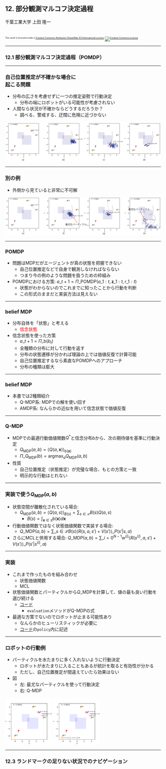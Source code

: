 ## 12. 部分観測マルコフ決定過程

千葉工業大学 上田 隆一

<br />

<p style="font-size:50%">
This work is licensed under a <a rel="license" href="http://creativecommons.org/licenses/by-sa/4.0/">Creative Commons Attribution-ShareAlike 4.0 International License</a>.
<a rel="license" href="http://creativecommons.org/licenses/by-sa/4.0/">
<img alt="Creative Commons License" style="border-width:0" src="https://i.creativecommons.org/l/by-sa/4.0/88x31.png" /></a>
</p>

---

### 12.1 部分観測マルコフ決定過程（POMDP）

---

### 自己位置推定が不確かな場合に<br />起こる問題

* 分布の広さを考慮せずに一つの推定姿勢で行動決定
    * 分布の端にロボットがいる可能性が考慮されない
* 人間なら状況が不確かならどうするだろうか？
    * 調べる、警戒する、迂闊に危険に近づかない

<img src="../figs/uncertain_navigation_1.png" />

---

### 別の例

* 外側から見ていると非常に不可解

<img src="../figs/uncertain_navigation_2.png" />

---

### POMDP

* 問題はMDPだがエージェントが真の状態を把握できない
    * 自己位置推定などで自身で観測しなければならない
    * つまり今の例のような問題を扱うための枠組み
* POMDPにおける方策: $a\_{t+1} = \Pi\_\text{POMDP}(a\_{1:t}, \textbf{z}\_{1:t}, r\_{1:t})$
    * 状態がわからないのでこれまでに知ったことから行動を判断
    * この形式のままだと実装方法は見えない


---

### <span style="text-transform:none">belief MDP</span>

* 分布自体を「状態」と考える
    * <span style="color:red">信念状態</span>
* 信念状態を使った方策
    * $a\_{t+1} = \Pi\_\text{b}(b_t)$
    * 全種類の分布に対して行動を返す
    * 分布の状態遷移が分かれば理論の上では価値反復で計算可能
    * 自己位置推定するなら素直なPOMDPへのアプローチ
    * 分布の種類は膨大


---

### <span style="text-transform:none">belief MDP</span>

* 本書では2種類紹介
    * Q-MDP系: MDPでの解を使い回す
    * AMDP系: なんらかの近似を用いて信念状態で価値反復

---

### Q-MDP

* MDPでの最適行動価値関数$Q^*$と信念分布$b$から、次の期待値を基準に行動決定
    * $Q_\text{MDP}(a,b) = \Big\langle Q(a, \boldsymbol{x}) \Big\rangle_{b(\boldsymbol{x})}$
    * $\Pi\_{Q_\text{MDP}}(b) = \text{argmax}_a Q_\text{MDP}(a,b)$
* 性質
    * 自己位置推定（状態推定）が完璧な場合、もとの方策と一致
    * 明示的な行動はとれない

---

### 実装で使う$Q_\text{MDP}(a,b)$

* 状態空間が離散化されている場合:
    * $Q_\text{MDP}(a,b) = \Big\langle Q(a, s) \Big\rangle_{B(s)} = \sum_{s \in \mathcal{S}} B(s)Q(a, s)$
        * $B(s) = \int_{\boldsymbol{x} \in s} b(\boldsymbol{x}) d\boldsymbol{x}$
* 行動価値関数ではなく状態価値関数で実装する場合: 
    * $Q\_\text{MDP}(a,b) = \sum\_{s \in \mathcal{S}} B(s) \Big\langle R(s, a, s') + V(s') \Big\rangle\_{ P(s' | s, a) }$
* さらにMCLと併用する場合: $Q\_\text{MDP}(a,b) = \sum\_{i=0}^{N-1} w^{(i)} \Big\langle R(s^{(i)}, a, s') + V(s') \Big\rangle\_{ P(s' | s^{(i)}, a)}$


---

### 実装

* これまで作ったものを組み合わせ
    * 状態価値関数
    * MCL
* 状態価値関数とパーティクルから$Q\_\text{MDP}$を計算して、値の最も良い行動を選び続ける
    * [コード](https://github.com/ryuichiueda/LNPR_BOOK_CODES/blob/master/section_pomdp/qmdp3.ipynb)
        * `evaluation`メソッドがQ-MDPの式
* 最適な方策でないのでロボットが止まる可能性あり
    * なんらかのヒューリスティックが必要に
    * [コード](https://github.com/ryuichiueda/LNPR_BOOK_CODES/blob/master/section_pomdp/qmdp3.ipynb)の`policy`内に記述

---

### ロボットの行動例

* パーティクルを水たまりに多く入れないように行動決定
    * ロボットが水たまりに入ることもあるが統計を取ると有効性が分かる
    * ただし、自己位置推定が間違えていたら効果はない
* 図
    * 左: 最尤なパーティクルを使って行動決定
    * 右: Q-MDP

<img width="30%" src="../figs/non_qmdp.gif" />
<img width="30%" src="../figs/qmdp.gif" />

---

### 12.3 ランドマークの足りない状況でのナビゲーション
